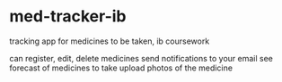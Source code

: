# med-tracker-ib
tracking app for medicines to be taken, ib coursework

can register, edit, delete medicines
send notifications to your email
see forecast of medicines to take
upload photos of the medicine
